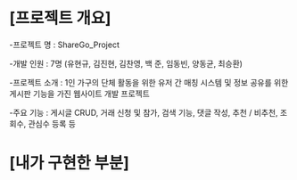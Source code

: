 # [프로젝트 개요]

-프로젝트 명 : ShareGo_Project

-개발 인원 : 7명 (유현규, 김진현, 김찬영, 백 준, 임동빈, 양동균, 최승환)

-프로젝트 소개 : 1인 가구의 단체 활동을 위한 유저 간 매칭 시스템 및 정보 공유를 위한 게시판 기능을 가진 웹사이트 개발 프로젝트

-주요 기능 : 게시글 CRUD, 거래 신청 및 참가, 검색 기능, 댓글 작성, 추천 / 비추천, 조회수, 관심수 등록 등


# [내가 구현한 부분]
